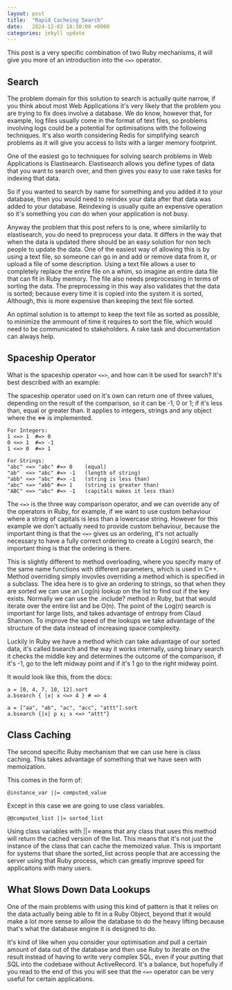 ```yaml
---
layout: post
title:  "Rapid Cacheing Search"
date:   2024-12-02 18:30:00 +0000
categories: jekyll update
---
```


This post is a very specific combination of two Ruby mechanisms, it will give you more of an introduction into the `<=>` operator.

## Search

The problem domain for this solution to search is actually quite narrow, if you think about most Web Applications it's very likely that the problem you are trying to fix does involve a database.
We do know, however that, for example, log files usually come in the format of text files, so problems involving logs could be a potential for optimisations with the following techniques. 
It's also worth considering Redis for simplifying search problems as it will give you access to lists with a larger memory footprint.

One of the easiest go to techniques for solving search problems in Web Applications is Elastisearch.
Elastisearch allows you define types of data that you want to search over, and then gives you easy to use rake tasks for indexing that data.

So if you wanted to search by name for something and you added it to your database, then you would need to reindex your data after that data was added to your database. Reindexing is usually quite an expensive operation so it's something you *can* do when your application is not busy. 

Anyway the problem that this post refers to is one, where similarlily to elastisearch, you do need to preprocess your data. It differs in the way that when the data is updated there should be an easy solution for non tech people to update the data.
One of the easiest way of allowing this is by using a text file, so someone can go in and add or remove data from it, or upload a file of some description.
Using a text file allows a user to completely replace the entire file on a whim, so imagine an entire data file that can fit in Ruby memory.
The file also needs preprocessing in terms of sorting the data. The preprocessing in this way also validates that the data is sorted; because every time it is copied into the system it is sorted, 
Although, this is more expensive than keeping the text file sorted.

An optimal solution is to attempt to keep the text file as sorted as possible, to minimize the ammount of time it requires to sort the file,
which would need to be communicated to stakeholders. A rake task and documentation can always help.

## Spaceship Operator

What is the spaceship operator `<=>`, and how can it be used for search? It's best described with an example:

The spaceship operator used on it's own can return one of three values, depending on the result of the comparison,
so it can be -1, 0 or 1; if it's less than, equal or greater than. It applies to integers, strings and any object
where the <=> is implemented. 

```
For Integers:
1 <=> 1  #=> 0
0 <=> 1  #=> -1
1 <=> 0  #=> 1
```

```
For Strings:
"abc" <=> "abc" #=> 0    (equal)
"ab"  <=> "abc" #=> -1   (length of string)
"abb" <=> "abc" #=> -1   (string is less than)
"abc" <=> "abb" #=> 1    (string is greater than)
"ABC" <=> "abc" #=> -1   (capitals makes it less than)
```

The `<=>` is the three way comparison operator, and we can override any of the operators in Ruby, for example, if we want to use
custom behaviour where a string of capitals is less than a lowercase string. However for this
example we don't actually need to provide custom behaviour, because the important thing is that the
`<=>` gives us an ordering, it's not actually necessary to have a fully correct ordering to create a Log(n) search, 
the important thing is that the ordering is there.

This is slightly different to method overloading, where you specify many of the same name functions with different parameters,
which is used in C++. Method overriding simply invovles overriding a method which is specified in a subclass.
The idea here is to give an ordering to strings, so that when they are sorted we can use an Log(n) lookup on the list to find out 
if the key exists. Normally we can use the .include? method in Ruby, but that would iterate over the entire list and be O(n).
The point of the Log(n) search is important for large lists, and takes advantage of entropy from Claud Shannon. To improve the speed of
the lookups we take advantage of the structure of the data instead of increasing space complexity.

Luckily in Ruby we have a method which can take advantage of our sorted data, it's called bsearch and the way it works
internally, using binary search it checks the middle key and determines the outcome of the comparison, if it's -1, go to the left
midway point and if it's 1 go to the right midway point. 

It would look like this, from the docs:

```
a = [0, 4, 7, 10, 12].sort
a.bsearch { |x| x <=> 4 } # => 4

a = ["aa", "ab", "ac", "acc", "attt"].sort
a.bsearch {|x| p x; x <=> "attt"}
```

## Class Caching

The second specific Ruby mechanism that we can use here is class caching. This takes advantage of something 
that we have seen with memoization. 

This comes in the form of:

```
@instance_var ||= computed_value
```

Except in this case we are going to use class variables.

```
@@computed_list ||= sorted_list
```

Using class variables with ||= means that any class that uses this method will return the cached version of
the list. This means that it's not just the instance of the class that can cache the memoized value. This is
important for systems that share the sorted_list across people that are accessing the server using that Ruby process, which can
greatly improve speed for applicaitons with many users.

## What Slows Down Data Lookups

One of the main problems with using this kind of pattern is that it relies on the data actually being able
to fit in a Ruby Object, beyond that it would make a lot more sense to allow the database to do the heavy lifting
because that's what the database engine it is designed to do.

It's kind of like when you consider your optimisation and pull a certain amount of data out of the database and then use Ruby
to iterate on the result instead of having to write very complex SQL, even if your putting that SQL into the codebase without
ActiveRecord. It's a balance, but hopefully if you read to the end of this you will see that the `<=>` operator can be
very useful for certain applications.